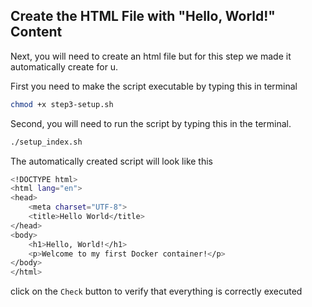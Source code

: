 ## Create the HTML File with "Hello, World!" Content

Next, you will need to create an html file but for this step we made it automatically create for u.

First you need to make the script executable by typing this in terminal
```bash
chmod +x step3-setup.sh
```

Second, you will need to run the script by typing this in the terminal.
```bash
./setup_index.sh
```

The automatically created script will look like this
```bash
<!DOCTYPE html>
<html lang="en">
<head>
    <meta charset="UTF-8">
    <title>Hello World</title>
</head>
<body>
    <h1>Hello, World!</h1>
    <p>Welcome to my first Docker container!</p>
</body>
</html>
```

click on the ```Check``` button to verify that everything is correctly executed